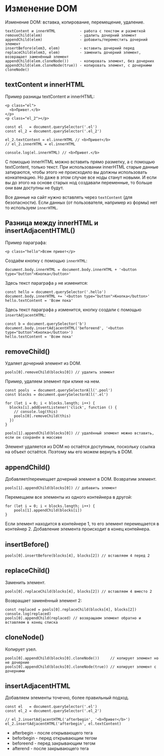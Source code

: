 # Изменение DOM
Изменение DOM: вставка, копирование, перемещение, удаление.

    textContent и innerHTML           - работа с текстом и разметкой
    removeChild(elem)                 - удалить дочерний элемент
    appendChild(elem)                 - добавить/переместить дочерний элемент
    insertBefore(elem3, elem)         - вставить дочерний перед
    replaceChild(elem3, elem)         - заменить дочерний элемент, возвращает заменённый элемент
    appendChild(elem.cloneNode())     - копировать элемент, без дочерних
    appendChild(elem.cloneNode(true)) - копировать элемент, с дочерними
    cloneNode()

## textContent и innerHTML
Пример разницы textContent и innerHTML:

    <p class="el">
      <b>Привет.</b>
    </p>
    <p class="el_2"></p>

    const el   = document.querySelector('.el')
    const el_2 = document.querySelector('.el_2')

    el_2.textContent = el.innerHTML // <b>Привет</b>
    // el_2.innerHTML = el.innerHTML

    console.log(el.innerHTML) // <b>Привет.</b>

С помощью innerHTML можно вставить прямо разметку, а с помощью textContent, только текст. При использовании innerHTML старые данные затираются, чтобы этого не происходило вы должны использовать конкатенацию. Но даже в этом случае все ноды станут новыми. И если вы до этого на основе старых нод создавали переменные, то больше они вам доступны не будут.

Все данные на сайт нужно вставлять через `textContent` (для безопасности). Если данных (от пользователя, например из формы) нет то используем `innerHTML`.

## Разница между innerHTML и insertAdjacentHTML()
Пример параграфа:

    <p class="hello">Всем привет</p>

Создаём кнопку с помощью `innerHTML`:

    document.body.innerHTML = document.body.innerHTML + '<button type="button">Кнопка</button>'

Здесь текст параграфа `p` не изменится:

    const hello = document.querySelector('.hello')
    document.body.innerHTML += '<button type="button">Кнопка</button>'
    hello.textContent = 'Всем пока'

Здесь текст параграфа `p` изменится, кнопку создали с помощью `insertAdjacentHTML`:

    const b = document.querySelector('b')
    document.body.insertAdjacentHTML('beforeend', '<button type="button">Кнопка</button>')
    hello.textContent = 'Всем пока'

## removeChild()
Удаляет дочерний элемент из DOM.

    pools[0].removeChild(blocks[0]) // удалить элемент

Пример, удаляем элемент при клике на нем.

    const pools  = document.querySelectorAll('.pool')
    const blocks = document.querySelectorAll('.el')

    for (let i = 0; i < blocks.length; i++) {
      blocks[i].addEventListener('click', function () {
        // console.log(this)
        pools[0].removeChild(this)
      })
    }

    pools[1].appendChild(blocks[0]) // удалённый элемент можно вставить, если он сохранён в массиве

Элемент удаляется из DOM но остаётся доступным, поскольку ссылка на объект остаётся. Поэтому мы его можем вернуть в DOM.

## appendChild()
Добавляет/перемещает дочерний элемент в DOM. Возвратим элемент.

    pools[1].appendChild(blocks[0]) // добавить элемент

Перемещаем все элементы из одного контейнера в другой:

    for (let i = 0; i < blocks.length; i++) {
        pools[1].appendChild(blocks[i])
    }

Если элемент находится в контейнере 1, то его элемент перемещается в контейнер 2. Добавление элемента происходит в конец контейнера.

## insertBefore()

    pools[0].insertBefore(blocks[4], blocks[2]) // вставляем 4 перед 2

## replaceChild()
Заменить элемент.

    pools[0].replaceChild(blocks[4], blocks[2]) // вставляем 4 вместо 2

Возвращает заменённый элемент 2:

    const replaced = pools[0].replaceChild(blocks[4], blocks[2])
    console.log(replaced)
    pools[0].appendChild(replaced) // возвращаем элемент обратно и вставляем в конец списка

## cloneNode()
Копирует узел.

    pools[0].appendChild(blocks[0].cloneNode())     // копирует элемент но не дочерние
    pools[0].appendChild(blocks[0].cloneNode(true)) // копирует элемент с дочерними

## insertAdjacentHTML
Добавляем элементы точечно, более правильный подход.

    const el   = document.querySelector('.el')
    const el_2 = document.querySelector('.el_2')

    // el_2.insertAdjacentHTML('afterbegin', '<b>Привет</b>')
    el_2.insertAdjacentHTML('afterbegin', el.textContent)

- afterbegin - после открывающего тега
- beforbegin - перед открывающим тегом
- beforeend  - перед закрывающим тегом
- afterend   - после закрывающего тега
